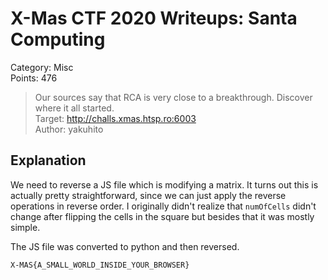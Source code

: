 # X-Mas CTF 2020 Writeups: Santa Computing

Category: Misc<br>
Points: 476

> Our sources say that RCA is very close to a breakthrough. Discover where it all started.<br>
> Target: http://challs.xmas.htsp.ro:6003<br>
> Author: yakuhito

## Explanation
We need to reverse a JS file which is modifying a matrix.
It turns out this is actually pretty straightforward, since we can just apply the reverse operations in reverse order.
I originally didn't realize that `numOfCells` didn't change after flipping the cells in the square but besides that it was mostly simple.

The JS file was converted to python and then reversed.

`X-MAS{A_SMALL_WORLD_INSIDE_YOUR_BROWSER}`